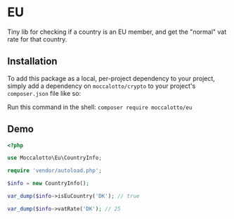 # EU

Tiny lib for checking if a country is an EU member, and get the "normal" vat rate for that country.

## Installation

To add this package as a local, per-project dependency to your project, simply add a dependency on
 `moccalotto/crypto` to your project's `composer.json` file like so:

Run this command in the shell: `composer require moccalotto/eu`


## Demo

```php
<?php

use Moccalotto\Eu\CountryInfo;

require 'vendor/autoload.php';

$info = new CountryInfo();

var_dump($info->isEuCountry('DK'); // true

var_dump($info->vatRate('DK'); // 25
```
